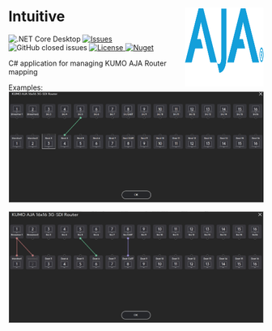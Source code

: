 # Intuitive  <img src="./Assets/aja_logo_white_text.svg" align="right" width="155px" height="155px"></h1> 

<p align="center">

 ![.NET Core Desktop](https://github.com/LiorBanai/KUMO-AJA-Router/workflows/.NET%20Core%20Desktop/badge.svg)
<a href="https://github.com/LiorBanai/KUMO-AJA-Router/issues">
    <img src="https://img.shields.io/github/issues/LiorBanai/KUMO-AJA-Router"  alt="Issues" />
</a>
![GitHub closed issues](https://img.shields.io/github/issues-closed-raw/LiorBanai/KUMO-AJA-Router)
<a href="https://github.com/LiorBanai/Analogy.LogViewer.Intuitive/blob/master/LICENSE.md">
    <img src="https://img.shields.io/github/license/LiorBanai/KUMO-AJA-Router" img alt="License"/>
</a>
 [![Nuget](https://img.shields.io/nuget/v/KUMO-AJA-Router)](https://www.nuget.org/packages/LiorBanai.KumoAJA.API/)
</p>

C# application for managing KUMO AJA Router mapping

Examples:
![Animation](Assets/AJA_VR_Reset.gif)


![static](Assets/AJA_Mapping.jpg)


